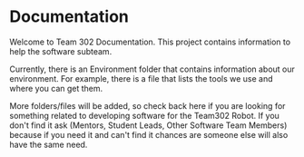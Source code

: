 # Documentation

Welcome to Team 302 Documentation.  This project contains information to help the software subteam.  

Currently, there is an Environment folder that contains information about our environment.  For example, there is a file that lists the tools we use and where you can get them.

More folders/files will be added, so check back here if you are looking for something related to developing software for the Team302 Robot.   If you don't find it ask (Mentors, Student Leads, Other Software Team Members) because if you need it and can't find it chances are someone else will also have the same need. 